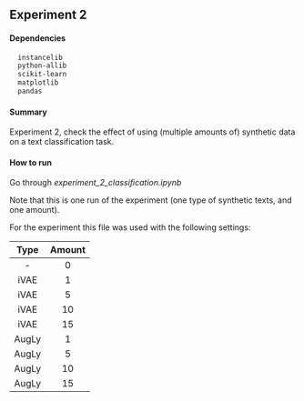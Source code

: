 ## Experiment 2

#### Dependencies
```sh
  instancelib
  python-allib
  scikit-learn
  matplotlib
  pandas
```

#### Summary
Experiment 2, check the effect of using (multiple amounts of) synthetic data on a text classification task.


#### How to run

Go through *experiment_2_classification.ipynb*

Note that this is one run of the experiment (one type of synthetic texts, and one amount).

For the experiment this file was used with the following settings:

| Type    | Amount  |
| :---:   | :-:     |
| -       | 0       |
| iVAE    | 1       |
| iVAE    | 5       |
| iVAE    | 10      |
| iVAE    | 15      |
| AugLy   | 1       |
| AugLy   | 5       |
| AugLy   | 10      |
| AugLy   | 15      |
